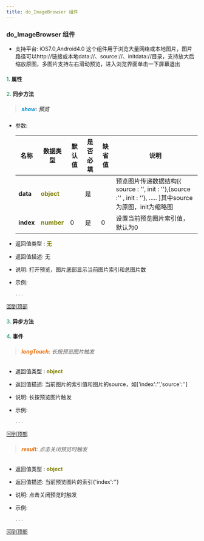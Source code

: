 ```yaml
---
title: do_ImageBrowser 组件
---
```


### do_ImageBrowser 组件

* 支持平台: iOS7.0,Android4.0
这个组件用于浏览大量网络或本地图片，图片路径可以http://链接或本地data://、source://、initdata://目录，支持放大后缩放原图，多图片支持左右滑动预览，进入浏览界面单击一下屏幕退出

#### <font color ='#40A977'>**1.**</font> 属性

#### <font color ='#40A977'>**2.**</font> 同步方法

>##### <font color ='#0092db'>**show**</font>: 预览

- 参数:

  名称 | 数据类型 |默认值|是否必填|缺省值|说明
  ---- |-------------  |----------|--------------|--------|------
  **data** |<font color ='#808000'>**object**</font> |  | 是||预览图片传递数据结构[{ source : '', init : ''},{source :'' , init : ''}, ..... ]其中source 为原图，init为缩略图
  **index** |<font color ='#808000'>**number**</font> | 0 | 是|0|设置当前预览图片索引值，默认为0
- 返回值类型 : <font color ='#808000'>**无**</font>
- 返回值描述: 无
- 说明: 打开预览，图片底部显示当前图片索引和总图片数
- 示例:

  ```javascript
  ...

  ```

[回到顶部](#top)

#### <font color ='#40A977'>**3.**</font> 异步方法


#### <font color ='#40A977'>**4.**</font> 事件

>###### <font color ='#e96900'>**longTouch**</font>: 长按预览图片触发

- 返回值类型 : <font color ='#808000'>**object**</font>
- 返回值描述: 当前图片的索引值和图片的source，如['index':'','source':'']
- 说明: 长按预览图片触发
- 示例:

  ```javascript
  ...

  ```

[回到顶部](#top)

>###### <font color ='#e96900'>**result**</font>: 点击关闭预览时触发

- 返回值类型 : <font color ='#808000'>**object**</font>
- 返回值描述: 当前预览图片的索引{'index':''}
- 说明: 点击关闭预览时触发
- 示例:

  ```javascript
  ...

  ```

[回到顶部](#top)


